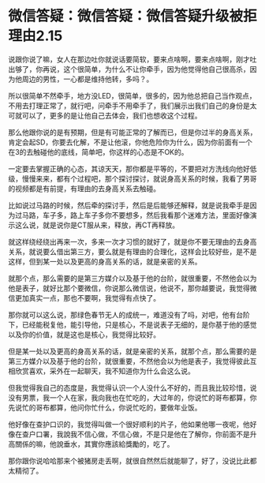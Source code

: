 # 微信答疑：微信答疑：微信答疑升级被拒理由2.15

说跟你说了嘛，女人在那边吐你就说话要简软，要来点啥啊，要来点啥啊，刚才吐出够了，你再说，这个很简单，为什么不让你牵手，因为他觉得他自己很高杀，因为他周边的男性，一心都是维持他转，多吗？。

所以很简单不然牵手，地方没LED，很简单，很多的，因为他总把自己当作观点，不用去打理正常了，就行吧，问牵手不用牵手了，我们展示出我们自己的身份是太可就可以了，更多的是让他自己去体会，我们也想收这个过程。

那么他跟你说的是有预期，但是有可能正常的了解而已，但是你过半的身高关系，肯定会起SD，你要去化解，不是让他滚，你他危险你为什么，因为你前面有一个在3的去触碰他的底线，简单吧，你这样的心态是不OK的。

一定要去掌握正确的心态，其谅天天，那你都是平等的，不要把对方洗线向他好低级，慢慢来来，都有个过程吧，那个探讨探讨，就说身高关系的时候，我看了男哥的视频都是有前提，有理由的去身高关系去触碰。

比如说过马路的时候，然后牵的探讨手，然后是后能够还解释，就是说我牵手是因为过马路，车子多，路上车子多你不要想多，然后我看那个迷难方法，里面好像演示这么说，就是说你是CT服从来，释放，再CT再释放。

就这样绕经绕出再来一次，多来一次才习惯的就好了，就是你不要无理由的去身高关系，就说要么借出第三方，要么就是有理由的合理化，这样会比较好些，是不是这样，但到某一处以及更高的身高关系的话，就是亲密的关系。

就那个点，那么需要的是第三方媒介以及基于他的台阶，就很重要，不然他会以为他是表子，就好比那个要微信，你说那么微信说，他说不，那你越要说，我觉得微信更加真实一点，那也不要啊，我觉得有点快了。

那你就可以这么说，那绿色春节无人的成统一，难道没有了吗，对吧，他有台阶下，已经能税复他，能引导他，只是核心，不是说表子无细的，是你基于他的感觉以及你的价值，就是这也是核心，我觉得比较好。

但是某一处以及更高的身高关系的话，就是亲密的关系，就那个点，那么需要的是第三方媒介以及基于他的台阶，就很重要，不然他会以为他是表子，我觉得彼此互相欣赏喜欢，采外在一起聊天，我不知道你为什么会这么说。

但我觉得我自己的态度是，我觉得认识一个人没什么不好的，而且我比较珍惜，说没有男票，我一个人在家，我向我也在忙吃的，大过年的，你说忙的哥布都算，你先说忙的哥布都算，他问你忙什么，你说忙吃的，要做年业饭。

他好像在查护口识的，我觉得叫做一个很好顺利的片子，他如果他哪一夜呢，他好像在查户口署，我說我不信心做，不信心做，不是只是他在了解你，你前面不是升高關係的嘛，他說垂水，其實你應該給獎勵的，吃了。

那你跟你说哈哈那来个被猪房走丢啊，就很自然然后就能聊了，好了，没说比此都太精彻了。